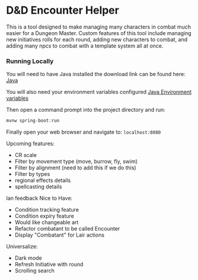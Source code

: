 # D&D Encounter Helper

This is a tool designed to make managing many characters in combat much easier for a Dungeon Master.
Custom features of this tool include managing new initiatives rolls for each round, adding new
characters to combat, and adding many npcs to combat with a template system all at once.

### Running Locally

You will need to have Java installed the download link can be found here:
[Java](https://www.oracle.com/technetwork/java/javase/downloads/jdk11-downloads-5066655.html)

You will also need your environment variables configured
[Java Environment variables](https://confluence.atlassian.com/doc/setting-the-java_home-variable-in-windows-8895.html)

Then open a command prompt into the project directory and run:
```java
mvnw spring-boot:run
```

Finally open your web browser and navigate to: `localhost:8080`


Upcoming features:
- CR scale
- Filter by movement type (move, burrow, fly, swim)
- Filter by alignment (need to add this if we do this)
- Filter by types
- regional effects details
- spellcasting details

Ian feedback Nice to Have:
- Condition tracking feature
- Condition expiry feature
- Would like changeable art
- Refactor combatant to be called Encounter
- Display "Combatant" for Lair actions

Universalize:
- Dark mode
- Refresh Initiative with round
- Scrolling search